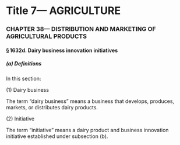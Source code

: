 
# Title 7— AGRICULTURE
### CHAPTER 38— DISTRIBUTION AND MARKETING OF AGRICULTURAL PRODUCTS
#### § 1632d. Dairy business innovation initiatives
##### (a) Definitions

In this section:

(1) Dairy business

The term “dairy business” means a business that develops, produces, markets, or distributes dairy products.

(2) Initiative

The term “initiative” means a dairy product and business innovation initiative established under subsection (b).
